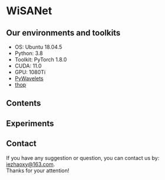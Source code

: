 # WiSANet

## Our environments and toolkits
* OS: Ubuntu 18.04.5  
* Python: 3.8  
* Toolkit: PyTorch 1.8.0  
* CUDA: 11.0  
* GPU: 1080Ti  
* [PyWavelets](https://github.com/PyWavelets/pywt)  
* [thop](https://github.com/Lyken17/pytorch-OpCounter)  


## Contents

## Experiments

## Contact
If you have any suggestion or question, you can contact us by: <iezhaoxy@163.com>.  
Thanks for your attention!
